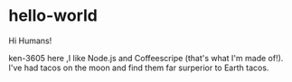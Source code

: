 # hello-world

Hi Humans!

ken-3605 here ,I like Node.js and Coffeescripe (that's what I'm made of!).
I've had tacos on the moon and find them far surperior to Earth tacos.
